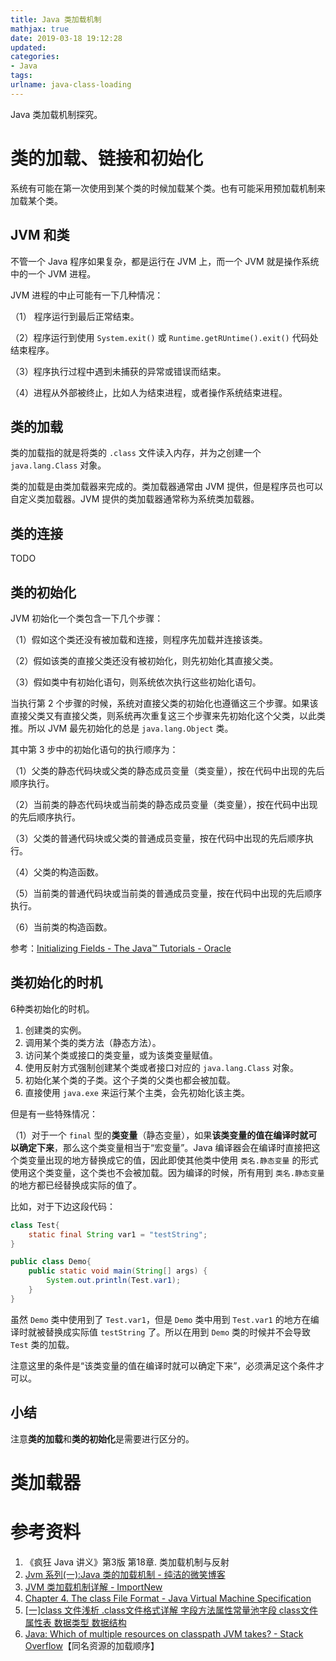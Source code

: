 ```yaml
---
title: Java 类加载机制
mathjax: true
date: 2019-03-18 19:12:28
updated:
categories:
- Java
tags:
urlname: java-class-loading
---
```


Java 类加载机制探究。

<!-- more -->

# 类的加载、链接和初始化

系统有可能在第一次使用到某个类的时候加载某个类。也有可能采用预加载机制来加载某个类。

## JVM 和类

不管一个 Java 程序如果复杂，都是运行在 JVM 上，而一个 JVM 就是操作系统中的一个 JVM 进程。

JVM 进程的中止可能有一下几种情况：

（1） 程序运行到最后正常结束。

（2）程序运行到使用 `System.exit()` 或 `Runtime.getRUntime().exit()` 代码处结束程序。

（3）程序执行过程中遇到未捕获的异常或错误而结束。

（4）进程从外部被终止，比如人为结束进程，或者操作系统结束进程。



## 类的加载

类的加载指的就是将类的 `.class` 文件读入内存，并为之创建一个 `java.lang.Class` 对象。

类的加载是由类加载器来完成的。类加载器通常由 JVM 提供，但是程序员也可以自定义类加载器。JVM 提供的类加载器通常称为系统类加载器。

## 类的连接

TODO

## 类的初始化

JVM 初始化一个类包含一下几个步骤：

（1）假如这个类还没有被加载和连接，则程序先加载并连接该类。

（2）假如该类的直接父类还没有被初始化，则先初始化其直接父类。

（3）假如类中有初始化语句，则系统依次执行这些初始化语句。

当执行第 2 个步骤的时候，系统对直接父类的初始化也遵循这三个步骤。如果该直接父类又有直接父类，则系统再次重复这三个步骤来先初始化这个父类，以此类推。所以 JVM 最先初始化的总是 `java.lang.Object` 类。



其中第 3 步中的初始化语句的执行顺序为：

（1）父类的静态代码块或父类的静态成员变量（类变量），按在代码中出现的先后顺序执行。

（2）当前类的静态代码块或当前类的静态成员变量（类变量），按在代码中出现的先后顺序执行。

（3）父类的普通代码块或父类的普通成员变量，按在代码中出现的先后顺序执行。

（4）父类的构造函数。

（5）当前类的普通代码块或当前类的普通成员变量，按在代码中出现的先后顺序执行。

（6）当前类的构造函数。



参考：[Initializing Fields - The Java™ Tutorials - Oracle](https://docs.oracle.com/javase/tutorial/java/javaOO/initial.html)



## 类初始化的时机

6种类初始化的时机。

1. 创建类的实例。
2. 调用某个类的类方法（静态方法）。
3. 访问某个类或接口的类变量，或为该类变量赋值。
4. 使用反射方式强制创建某个类或者接口对应的 `java.lang.Class` 对象。
5. 初始化某个类的子类。这个子类的父类也都会被加载。
6. 直接使用 `java.exe` 来运行某个主类，会先初始化该主类。

但是有一些特殊情况：

（1）对于一个 `final` 型的**类变量**（静态变量），如果**该类变量的值在编译时就可以确定下来**，那么这个类变量相当于“宏变量”。Java 编译器会在编译时直接把这个类变量出现的地方替换成它的值，因此即使其他类中使用 `类名.静态变量` 的形式使用这个类变量，这个类也不会被加载。因为编译的时候，所有用到 `类名.静态变量` 的地方都已经替换成实际的值了。

比如，对于下边这段代码：

```java
class Test{
    static final String var1 = "testString";
}

public class Demo{
    public static void main(String[] args) {
        System.out.println(Test.var1);
    }
}
```

虽然 `Demo` 类中使用到了 `Test.var1`，但是 `Demo` 类中用到 `Test.var1` 的地方在编译时就被替换成实际值 `testString` 了。所以在用到 `Demo` 类的时候并不会导致 `Test` 类的加载。

注意这里的条件是“该类变量的值在编译时就可以确定下来”，必须满足这个条件才可以。



## 小结

注意**类的加载**和**类的初始化**是需要进行区分的。



# 类加载器





# 参考资料

1. 《疯狂 Java 讲义》第3版 第18章. 类加载机制与反射
2. [Jvm 系列(一):Java 类的加载机制 - 纯洁的微笑博客](http://www.ityouknow.com/jvm/2017/08/19/class-loading-principle.html)
3. [JVM 类加载机制详解 - ImportNew](http://www.importnew.com/25295.html)
4. [Chapter 4. The class File Format - Java Virtual Machine Specification](https://docs.oracle.com/javase/specs/jvms/se11/html/jvms-4.html)
5. [[一]class 文件浅析 .class文件格式详解 字段方法属性常量池字段 class文件属性表 数据类型 数据结构](https://cloud.tencent.com/developer/article/1333538)
6. [Java: Which of multiple resources on classpath JVM takes? - Stack Overflow](https://stackoverflow.com/questions/6644440/java-which-of-multiple-resources-on-classpath-jvm-takes)【同名资源的加载顺序】